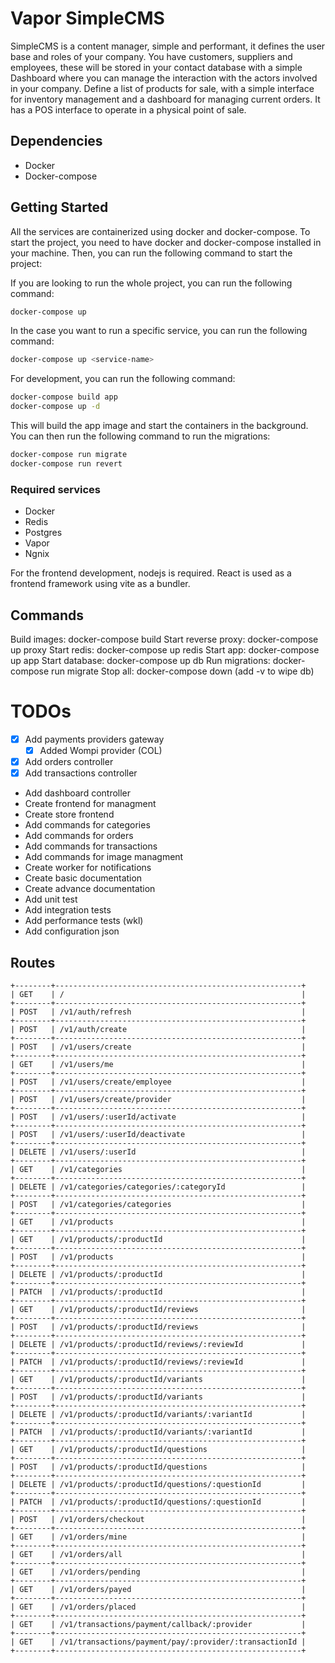 # Vapor SimpleCMS

SimpleCMS is a content manager, simple and performant, it defines the user base and roles of your company. You have customers, suppliers and employees, these will be stored in your contact database with a simple Dashboard where you can manage the interaction with the actors involved in your company. Define a list of products for sale, with a simple interface for inventory management and a dashboard for managing current orders. It has a POS interface to operate in a physical point of sale.

## Dependencies

- Docker
- Docker-compose

## Getting Started

All the services are containerized using docker and docker-compose. To start the project, you need to have docker and docker-compose installed in your machine. Then, you can run the following command to start the project:

If you are looking to run the whole project, you can run the following command:

```bash
docker-compose up
```

In the case you want to run a specific service, you can run the following command:

```bash
docker-compose up <service-name>
```

For development, you can run the following command:

```bash
docker-compose build app
docker-compose up -d
```

This will build the app image and start the containers in the background. You can then run the following command to run the migrations:

```bash
docker-compose run migrate
docker-compose run revert
```

### Required services

- Docker
- Redis
- Postgres
- Vapor
- Ngnix

For the frontend development, nodejs is required. React is used as a frontend framework using vite as a bundler.

## Commands

Build images: docker-compose build
Start reverse proxy: docker-compose up proxy
Start redis: docker-compose up redis
Start app: docker-compose up app
Start database: docker-compose up db
Run migrations: docker-compose run migrate
Stop all: docker-compose down (add -v to wipe db)

# TODOs
 - [X] Add payments providers gateway 
    - [X] Added Wompi provider (COL)
 - [X] Add orders controller 
 - [X] Add transactions controller 
 - Add dashboard controller 
 - Create frontend for managment
 - Create store frontend 
 - Add commands for categories
 - Add commands for orders 
 - Add commands for transactions
 - Add commands for image managment 
 - Create worker for notifications
 - Create basic documentation
 - Create advance documentation
 - Add unit test
 - Add integration tests
 - Add performance tests (wkl)
 - Add configuration json 

## Routes

```
+--------+-------------------------------------------------------+
| GET    | /                                                     |
+--------+-------------------------------------------------------+
| POST   | /v1/auth/refresh                                      |
+--------+-------------------------------------------------------+
| POST   | /v1/auth/create                                       |
+--------+-------------------------------------------------------+
| POST   | /v1/users/create                                      |
+--------+-------------------------------------------------------+
| GET    | /v1/users/me                                          |
+--------+-------------------------------------------------------+
| POST   | /v1/users/create/employee                             |
+--------+-------------------------------------------------------+
| POST   | /v1/users/create/provider                             |
+--------+-------------------------------------------------------+
| POST   | /v1/users/:userId/activate                            |
+--------+-------------------------------------------------------+
| POST   | /v1/users/:userId/deactivate                          |
+--------+-------------------------------------------------------+
| DELETE | /v1/users/:userId                                     |
+--------+-------------------------------------------------------+
| GET    | /v1/categories                                        |
+--------+-------------------------------------------------------+
| DELETE | /v1/categories/categories/:categoryId                 |
+--------+-------------------------------------------------------+
| POST   | /v1/categories/categories                             |
+--------+-------------------------------------------------------+
| GET    | /v1/products                                          |
+--------+-------------------------------------------------------+
| GET    | /v1/products/:productId                               |
+--------+-------------------------------------------------------+
| POST   | /v1/products                                          |
+--------+-------------------------------------------------------+
| DELETE | /v1/products/:productId                               |
+--------+-------------------------------------------------------+
| PATCH  | /v1/products/:productId                               |
+--------+-------------------------------------------------------+
| GET    | /v1/products/:productId/reviews                       |
+--------+-------------------------------------------------------+
| POST   | /v1/products/:productId/reviews                       |
+--------+-------------------------------------------------------+
| DELETE | /v1/products/:productId/reviews/:reviewId             |
+--------+-------------------------------------------------------+
| PATCH  | /v1/products/:productId/reviews/:reviewId             |
+--------+-------------------------------------------------------+
| GET    | /v1/products/:productId/variants                      |
+--------+-------------------------------------------------------+
| POST   | /v1/products/:productId/variants                      |
+--------+-------------------------------------------------------+
| DELETE | /v1/products/:productId/variants/:variantId           |
+--------+-------------------------------------------------------+
| PATCH  | /v1/products/:productId/variants/:variantId           |
+--------+-------------------------------------------------------+
| GET    | /v1/products/:productId/questions                     |
+--------+-------------------------------------------------------+
| POST   | /v1/products/:productId/questions                     |
+--------+-------------------------------------------------------+
| DELETE | /v1/products/:productId/questions/:questionId         |
+--------+-------------------------------------------------------+
| PATCH  | /v1/products/:productId/questions/:questionId         |
+--------+-------------------------------------------------------+
| POST   | /v1/orders/checkout                                   |
+--------+-------------------------------------------------------+
| GET    | /v1/orders/mine                                       |
+--------+-------------------------------------------------------+
| GET    | /v1/orders/all                                        |
+--------+-------------------------------------------------------+
| GET    | /v1/orders/pending                                    |
+--------+-------------------------------------------------------+
| GET    | /v1/orders/payed                                      |
+--------+-------------------------------------------------------+
| GET    | /v1/orders/placed                                     |
+--------+-------------------------------------------------------+
| GET    | /v1/transactions/payment/callback/:provider           |
+--------+-------------------------------------------------------+
| GET    | /v1/transactions/payment/pay/:provider/:transactionId |
+--------+-------------------------------------------------------+

```
